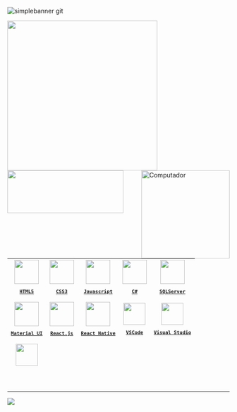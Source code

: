 ![simplebanner git](https://github.com/Ana-Caroline-Gouvea/Ana-Caroline-Gouvea/assets/126121435/210c624e-c642-45c5-a4b7-ba993afe4f8d)
<div align="center">
</div>
<div>
 
 <img width ="340" src="https://github-readme-stats.vercel.app/api?username=Ana-Caroline-Gouvea&theme=midnight-purple&show_icons=true"/>
 <img height="97em" width="263em" src="https://github-readme-stats.vercel.app/api/top-langs/?username=Ana-Caroline-Gouvea&layout=compact&theme=midnight-purple"/>
  <img src="https://raw.githubusercontent.com/MicaelliMedeiros/micaellimedeiros/master/image/computer-illustration.png" min-width="200px" max-width="200px"      
  width="200px" align="right" alt="Computador">

</div>

<br>
         
<table margin-top="500px" height="255px">
  <tr>
    <td align="center">
      <a href="https://developer.mozilla.org/en-US/docs/Web/HTML/" target="_blank">
        <img src="https://cdn.jsdelivr.net/gh/devicons/devicon@latest/icons/html5/html5-plain.svg" width="55px"/><br/>
        <sub>
          <b>
            <pre>HTML5</pre>
          </b>
        </sub>
      </a>
    </td>
    <td align="center">
      <a href="https://developer.mozilla.org/en-US/docs/Web/CSS/" target="_blank">
        <img src="https://cdn.jsdelivr.net/gh/devicons/devicon@latest/icons/css3/css3-plain.svg" width="55px"/><br/>
        <sub>
          <b>
            <pre>CSS3</pre>
          </b>
        </sub>
      </a>
    </td>
    <td align="center">
      <a href="https://developer.mozilla.org/en-US/docs/Web/JavaScript/" target="_blank">
        <img src="https://cdn.jsdelivr.net/gh/devicons/devicon@latest/icons/javascript/javascript-plain.svg" width="55px"/><br/>
        <sub>
          <b>
            <pre>Javascript</pre>
          </b>
        </sub>
      </a>
    </td>
    <td align="center">
      <a href="https://developer.mozilla.org/en-US/docs/Web/JavaScript/](https://dotnet.microsoft.com/pt-br/languages/csharp" target="_blank">
        <img src="https://cdn.jsdelivr.net/gh/devicons/devicon@latest/icons/csharp/csharp-line.svg" width="55px"/><br/>
        <sub>
          <b>
            <pre>C#</pre>
          </b>
        </sub>
      </a>
    </td>
    <td align="center">
      <a href="https://www.microsoft.com/pt-br/sql-server/sql-server-downloads" target="_blank">
        <img src="https://cdn.jsdelivr.net/gh/devicons/devicon@latest/icons/microsoftsqlserver/microsoftsqlserver-original.svg" width="55px"/><br/>
        <sub>
          <b>
            <pre>SQLServer</pre>
          </b>
        </sub>
      </a>
    </td>
  </tr>
    <tr>
      <td align="center">
      <a href="https://mui.com/material-ui/" target="_blank">
        <img src="https://cdn.jsdelivr.net/gh/devicons/devicon@latest/icons/materialui/materialui-original.svg" width="55px"/><br/>
        <sub>
          <b>
            <pre>Material UI</pre>
          </b>
        </sub>
      </a>
    </td>
    <td align="center">
      <a href="https://pt-br.reactjs.org/" target="_blank">
        <img src="https://cdn.jsdelivr.net/gh/devicons/devicon@latest/icons/react/react-original.svg"  width="55px"/><br/>
        <sub>
          <b>
            <pre>React.js</pre>
          </b>
        </sub>
      </a>
    </td>
    <td align="center">
      <a href="https://reactnative.dev/" target="_blank">
        <img src="https://cdn.jsdelivr.net/gh/devicons/devicon@latest/icons/react/react-original.svg"  width="55px"/><br/>
        <sub>
          <b>
            <pre>React Native</pre>
          </b>
        </sub>
     </a>
    </td>
    <td align="center">
      <a href="https://code.visualstudio.com/" target="_blank">
        <img src="https://cdn.jsdelivr.net/gh/devicons/devicon@latest/icons/vscode/vscode-original.svg" width="50px"/><br/>
        <sub>
          <b>
            <pre>VSCode</pre>
          </b>
        </sub>
      </a>
    </td>
    <td align="center">
      <a href="https://visualstudio.microsoft.com/pt-br/vs/" target="_blank">
        <img src="https://cdn.jsdelivr.net/gh/devicons/devicon@latest/icons/visualstudio/visualstudio-original.svg" width="50px"/><br/>
        <sub>
          <b>
            <pre>Visual Studio</pre>
          </b>
        </sub>
      </a>
    </td>
  </tr>
 <tr>
 <td align="center">
      <a href="https://www.figma.com/" target="_blank">
        <img src="https://cdn.jsdelivr.net/gh/devicons/devicon@latest/icons/figma/figma-original.svg" width="50px"/><br/>
        <sub>
          <b>
            <pre>Figma</pre>
          </b>
        </sub>
      </a>
    </td>
</table>
<br/>
<hr/>

<img align="center" src="https://github-readme-activity-graph.vercel.app/graph?username=Ana-Caroline-Gouvea&theme=tokyo-night&hide_border=true&show_icons=true&custom_title=Grafico%20de%20Contribuicao" />
